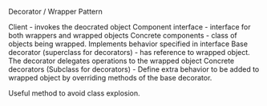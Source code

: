Decorator / Wrapper Pattern

Client - invokes the deocrated object
Component interface - interface for both wrappers and wrapped objects
Concrete components - class of objects being wrapped. Implements behavior specified in interface
Base decorator (superclass for decorators) - has reference to wrapped object. The decorator delegates operations to the wrapped object
Concrete decorators (Subclass for decorators) - Define extra behavior to be added to wrapped object by overriding methods of the base decorator.

Useful method to avoid class explosion.
